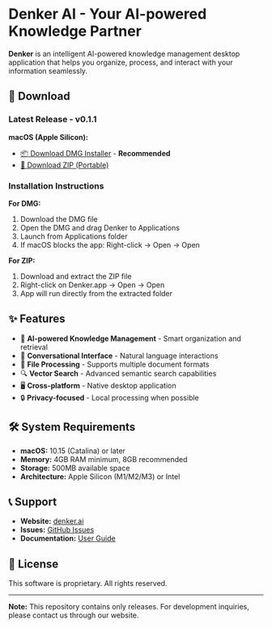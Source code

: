# Denker AI - Your AI-powered Knowledge Partner

**Denker** is an intelligent AI-powered knowledge management desktop application that helps you organize, process, and interact with your information seamlessly.

## 🚀 Download

### Latest Release - v0.1.1

**macOS (Apple Silicon):**
- [📦 Download DMG Installer](https://github.com/Denker-AI/denker-app/releases/download/v0.1.1/Denker-0.1.1-arm64.dmg) - **Recommended**
- [📁 Download ZIP (Portable)](https://github.com/Denker-AI/denker-app/releases/download/v0.1.1/Denker-0.1.1-arm64-mac.zip)

### Installation Instructions

**For DMG:**
1. Download the DMG file
2. Open the DMG and drag Denker to Applications
3. Launch from Applications folder
4. If macOS blocks the app: Right-click → Open → Open

**For ZIP:**
1. Download and extract the ZIP file
2. Right-click on Denker.app → Open → Open
3. App will run directly from the extracted folder

## ✨ Features

- 🧠 **AI-powered Knowledge Management** - Smart organization and retrieval
- 💬 **Conversational Interface** - Natural language interactions
- 📁 **File Processing** - Supports multiple document formats
- 🔍 **Vector Search** - Advanced semantic search capabilities
- 🖥️ **Cross-platform** - Native desktop application
- 🔒 **Privacy-focused** - Local processing when possible

## 🛠️ System Requirements

- **macOS:** 10.15 (Catalina) or later
- **Memory:** 4GB RAM minimum, 8GB recommended
- **Storage:** 500MB available space
- **Architecture:** Apple Silicon (M1/M2/M3) or Intel

## 📞 Support

- **Website:** [denker.ai](https://denker.ai)
- **Issues:** [GitHub Issues](https://github.com/Denker-AI/denker-app/issues)
- **Documentation:** [User Guide](https://docs.denker.ai)

## 📄 License

This software is proprietary. All rights reserved.

---

**Note:** This repository contains only releases. For development inquiries, please contact us through our website. 